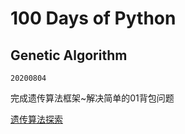# 100 Days of Python

## Genetic Algorithm

`20200804`

完成遗传算法框架~解决简单的01背包问题

[遗传算法探索](https://github.com/SelinaLi11/100DaysOfPython/blob/master/%E9%81%97%E4%BC%A0%E7%AE%97%E6%B3%95.ipynb)
